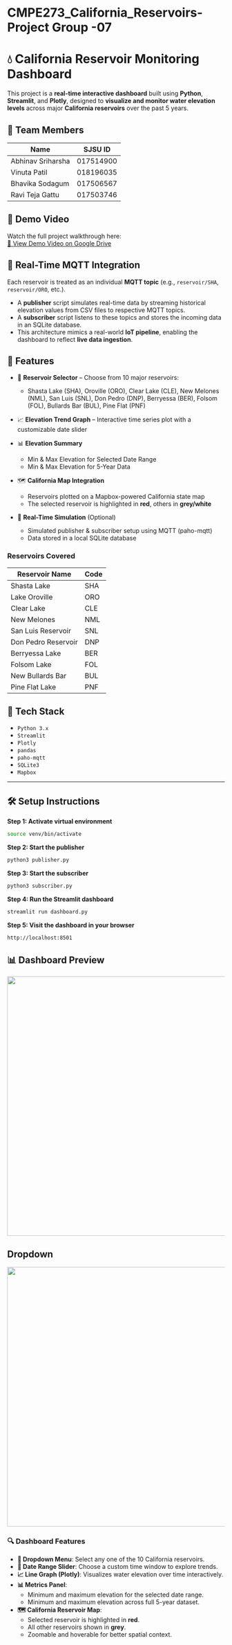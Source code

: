 # CMPE273_California_Reservoirs- Project Group -07

# 💧 California Reservoir Monitoring Dashboard


This project is a **real-time interactive dashboard** built using **Python**, **Streamlit**, and **Plotly**, designed to **visualize and monitor water elevation levels** across major **California reservoirs** over the past 5 years.

## 👥 Team Members

| Name                | SJSU ID     |
|---------------------|-------------|
| Abhinav Sriharsha   | 017514900   |
| Vinuta Patil        | 018196035   |
| Bhavika Sodagum     | 017506567   |
| Ravi Teja Gattu     | 017503746   |

## 🎥 Demo Video

Watch the full project walkthrough here:  
[🔗 View Demo Video on Google Drive](https://drive.google.com/file/d/1xzQfT2-ltIKQJrpFfirOWyE7n6AoE39a/view?usp=sharing)



## 🔁 Real-Time MQTT Integration

Each reservoir is treated as an individual **MQTT topic** (e.g., `reservoir/SHA`, `reservoir/ORO`, etc.).

- A **publisher** script simulates real-time data by streaming historical elevation values from CSV files to respective MQTT topics.
- A **subscriber** script listens to these topics and stores the incoming data in an SQLite database.
- This architecture mimics a real-world **IoT pipeline**, enabling the dashboard to reflect **live data ingestion**.

## 🚀 Features

- 📍 **Reservoir Selector** – Choose from 10 major reservoirs:
  - Shasta Lake (SHA), Oroville (ORO), Clear Lake (CLE), New Melones (NML), San Luis (SNL), Don Pedro (DNP), Berryessa (BER), Folsom (FOL), Bullards Bar (BUL), Pine Flat (PNF)
  
- 📈 **Elevation Trend Graph** – Interactive time series plot with a customizable date slider

- 📊 **Elevation Summary**
  - Min & Max Elevation for Selected Date Range
  - Min & Max Elevation for 5-Year Data

- 🗺️ **California Map Integration**
  - Reservoirs plotted on a Mapbox-powered California state map
  - The selected reservoir is highlighted in **red**, others in **grey/white**

- 🔄 **Real-Time Simulation** (Optional)
  - Simulated publisher & subscriber setup using MQTT (paho-mqtt)
  - Data stored in a local SQLite database
    
### Reservoirs Covered

| Reservoir Name         | Code |
|------------------------|------|
| Shasta Lake            | SHA  |
| Lake Oroville          | ORO  |
| Clear Lake             | CLE  |
| New Melones            | NML  |
| San Luis Reservoir     | SNL  |
| Don Pedro Reservoir    | DNP  |
| Berryessa Lake         | BER  |
| Folsom Lake            | FOL  |
| New Bullards Bar       | BUL  |
| Pine Flat Lake         | PNF  |






## 🧪 Tech Stack

- `Python 3.x`
- `Streamlit`
- `Plotly`
- `pandas`
- `paho-mqtt`
- `SQLite3`
- `Mapbox`

---

## 🛠️ Setup Instructions

**Step 1: Activate virtual environment**  
```bash
source venv/bin/activate
```
**Step 2: Start the publisher**  
```bash
python3 publisher.py
```
**Step 3: Start the subscriber**  
```bash
python3 subscriber.py
```
**Step 4: Run the Streamlit dashboard**  
```bash
streamlit run dashboard.py
```
**Step 5: Visit the dashboard in your browser**  
```bash
http://localhost:8501
```

## 📊 Dashboard Preview

<img src="https://github.com/vinutapatil472/CMPE273_California_Reservoirs/blob/main/assets/Screenshot%202025-03-28%20at%208.27.41%E2%80%AFPM.png" width="600"/>

## Dropdown

<img src="https://github.com/vinutapatil472/CMPE273_California_Reservoirs/blob/main/assets/Screenshot%202025-03-28%20at%208.28.04%E2%80%AFPM.png" width="600"/>


### 🔍 Dashboard Features

- **🔽 Dropdown Menu**: Select any one of the 10 California reservoirs.
- **📅 Date Range Slider**: Choose a custom time window to explore trends.
- **📈 Line Graph (Plotly)**: Visualizes water elevation over time interactively.
- **📊 Metrics Panel**:
  - Minimum and maximum elevation for the selected date range.
  - Minimum and maximum elevation across full 5-year dataset.
- **🗺️ California Reservoir Map**:
  - Selected reservoir is highlighted in **red**.
  - All other reservoirs shown in **grey**.
  - Zoomable and hoverable for better spatial context.

